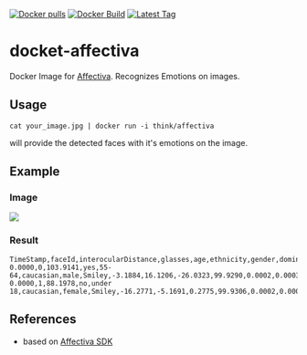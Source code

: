 [![Docker pulls](https://img.shields.io/docker/pulls/think/affectiva.svg)](https://hub.docker.com/r/think/affectiva/)
[![Docker Build](https://img.shields.io/docker/automated/think/affectiva.svg)](https://hub.docker.com/r/think/affectiva/)
[![Latest Tag](https://img.shields.io/github/tag/lindt/docker-affectiva.svg)](https://hub.docker.com/r/think/affectiva/)

# docket-affectiva

Docker Image for [Affectiva](http://www.affectiva.com/). Recognizes Emotions on images.

## Usage

`cat your_image.jpg | docker run -i think/affectiva`

will provide the detected faces with it's emotions on the image.

## Example

### Image

<img src="http://www.osnabrueck.de/fileadmin/_processed_/csm_Faces_of_Migration_PR_MaduJens_04a8272ac9.jpg">

### Result

```
TimeStamp,faceId,interocularDistance,glasses,age,ethnicity,gender,dominantEmoji,pitch,yaw,roll,joy,fear,disgust,sadness,anger,surprise,contempt,valence,engagement,smile,innerBrowRaise,browRaise,browFurrow,noseWrinkle,upperLipRaise,lipCornerDepressor,chinRaise,lipPucker,lipPress,lipSuck,mouthOpen,smirk,eyeClosure,attention,eyeWiden,cheekRaise,lidTighten,dimpler,lipStretch,jawDrop,relaxed,smiley,laughing,kissing,disappointed,rage,smirk,wink,stuckOutTongueWinkingEye,stuckOutTongue,flushed,scream,
0.0000,0,103.9141,yes,55-64,caucasian,male,Smiley,-3.1884,16.1206,-26.0323,99.9290,0.0002,0.0003,0.0000,0.0000,2.1913,0.0001,99.3634,99.9804,99.9804,0.0172,0.0000,0.2648,0.0011,0.0000,0.0000,1.7430,0.0031,0.0281,0.0017,98.8271,0.0007,0.0000,76.4205,0.0000,0.0000,0.0001,0.5111,0.2052,0.1093,0.0022,83.8833,0.0018,0.0018,0.0018,0.0000,0.0000,0.0018,2.2977,4.6956,0.0018,0.0281,
0.0000,1,88.1978,no,under 18,caucasian,female,Smiley,-16.2771,-5.1691,0.2775,99.9306,0.0002,0.0003,0.0000,0.0000,2.2974,0.0001,99.9724,100.0000,100.0000,0.0006,0.0000,0.0023,0.0011,0.0523,0.0000,0.0001,0.0000,0.0000,0.0000,99.9998,0.0000,0.0000,96.6631,0.0028,0.0397,0.0020,0.0000,0.5964,6.2588,0.0018,86.0576,0.0018,0.0018,0.0018,0.0000,0.0000,0.0018,2.2977,2.2981,0.0018,0.0351,
```

## References

 - based on [Affectiva SDK](http://developer.affectiva.com/)
